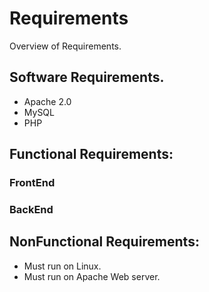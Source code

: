 # Requirements
Overview of Requirements.



## Software Requirements.
- Apache 2.0
- MySQL
- PHP


## Functional Requirements:


### FrontEnd


### BackEnd


## NonFunctional Requirements:
- Must run on Linux. 
- Must run on Apache Web server.




